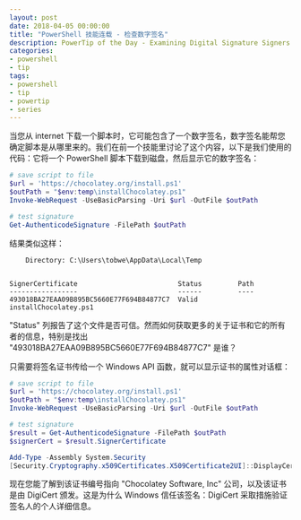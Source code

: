 ```yaml
---
layout: post
date: 2018-04-05 00:00:00
title: "PowerShell 技能连载 - 检查数字签名"
description: PowerTip of the Day - Examining Digital Signature Signers
categories:
- powershell
- tip
tags:
- powershell
- tip
- powertip
- series
---
```

当您从 internet 下载一个脚本时，它可能包含了一个数字签名，数字签名能帮您确定脚本是从哪里来的。我们在前一个技能里讨论了这个内容，以下是我们使用的代码：它将一个 PowerShell 脚本下载到磁盘，然后显示它的数字签名：

```powershell
# save script to file
$url = 'https://chocolatey.org/install.ps1'
$outPath = "$env:temp\installChocolatey.ps1"
Invoke-WebRequest -UseBasicParsing -Uri $url -OutFile $outPath

# test signature
Get-AuthenticodeSignature -FilePath $outPath
```

结果类似这样：

        Directory: C:\Users\tobwe\AppData\Local\Temp
    
    
    SignerCertificate                         Status         Path                       
    -----------------                         ------         ----                       
    493018BA27EAA09B895BC5660E77F694B84877C7  Valid          installChocolatey.ps1

"Status" 列报告了这个文件是否可信。然而如何获取更多的关于证书和它的所有者的信息，特别是找出 "493018BA27EAA09B895BC5660E77F694B84877C7" 是谁？

只需要将签名证书传给一个 Windows API 函数，就可以显示证书的属性对话框：

```powershell
# save script to file
$url = 'https://chocolatey.org/install.ps1'
$outPath = "$env:temp\installChocolatey.ps1"
Invoke-WebRequest -UseBasicParsing -Uri $url -OutFile $outPath

# test signature
$result = Get-AuthenticodeSignature -FilePath $outPath
$signerCert = $result.SignerCertificate

Add-Type -Assembly System.Security
[Security.Cryptography.x509Certificates.X509Certificate2UI]::DisplayCertificate($signerCert)
```

现在您能了解到该证书编号指向 "Chocolatey Software, Inc" 公司，以及该证书是由 DigiCert 颁发。这是为什么 Windows 信任该签名：DigiCert 采取措施验证签名人的个人详细信息。

<!--本文国际来源：[Examining Digital Signature Signers](http://community.idera.com/powershell/powertips/b/tips/posts/examining-digital-signature-signers)-->
